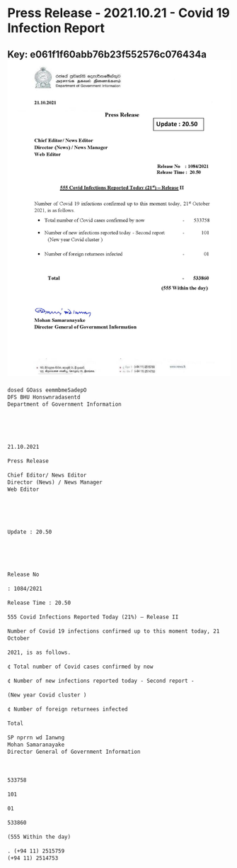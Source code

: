 # Press Release - 2021.10.21 - Covid 19 Infection Report 
Key: e061f1f60abb76b23f552576c076434a 
![img](img/e061f1f60abb76b23f552576c076434a.jpg)
---
```
dosed GOass eemmbmeSadepO
DFS BHU Honswnradasentd
Department of Government Information

 

 

21.10.2021

Press Release

Chief Editor/ News Editor
Director (News) / News Manager
Web Editor

 

 

Update : 20.50

 

 

Release No

: 1084/2021

Release Time : 20.50

555 Covid Infections Reported Today (21%) — Release II

Number of Covid 19 infections confirmed up to this moment today, 21 October

2021, is as follows.

¢ Total number of Covid cases confirmed by now

¢ Number of new infections reported today - Second report -

(New year Covid cluster )

¢ Number of foreign returnees infected

Total

SP nprrn wd Ianwng
Mohan Samaranayake
Director General of Government Information

 

533758

101

01

533860

(555 Within the day)

. (+94 11) 2515759
(+94 11) 2514753

```
